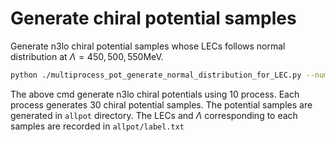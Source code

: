 # Generate chiral potential samples
Generate n3lo chiral potential samples whose LECs follows normal distribution
at $\Lambda = 450, 500, 550$MeV.

```bash
python ./multiprocess_pot_generate_normal_distribution_for_LEC.py --numprocess 10 --numpot 30
```
The above cmd generate n3lo chiral potentials using 10 process. 
Each process generates 30 chiral potential samples.
The potential samples are generated in `allpot` directory. 
The LECs and $\Lambda$ corresponding to each samples are recorded in `allpot/label.txt`
